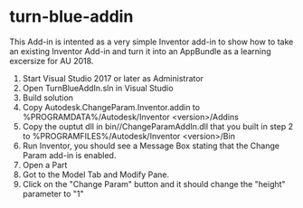 # turn-blue-addin

This Add-in is intented as a very simple Inventor add-in to show how to take an existing Inventor Add-in and turn it into an AppBundle as a learning excersize for AU 2018.

1. Start Visual Studio 2017 or later as Administrator 
2. Open TurnBlueAddIn.sln in Visual Studio
3. Build solution
4. Copy Autodesk.ChangeParam.Inventor.addin to %PROGRAMDATA%/Autodesk/Inventor \<version\>/Addins
5. Copy the ouptut dll in bin/<Config>/ChangeParamAddIn.dll that you built in step 2 to %PROGRAMFILES%/Autodesk/Inventor \<version\>/Bin
6. Run Inventor, you should see a Message Box stating that the Change Param add-in is enabled.
7. Open a Part
8. Got to the Model Tab and Modify Pane. 
9. Click on the "Change Param" button and it should change the "height" parameter to "1"
